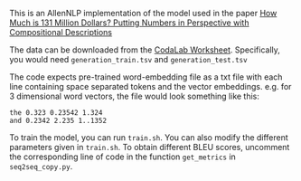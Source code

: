 This is an AllenNLP implementation of the model used in the paper [How Much is 131 Million Dollars? Putting Numbers in Perspective with Compositional Descriptions](https://www.aclweb.org/anthology/P16-1055)

The data can be downloaded from the [CodaLab Worksheet](https://worksheets.codalab.org/worksheets/0x243284b4d81d4590b46030cdd3b72633/). Specifically, you would need `generation_train.tsv` and `generation_test.tsv`

The code expects pre-trained word-embedding file as a txt file with each line containing space separated tokens and the vector embeddings. e.g. for 3 dimensional word vectors, the file would look something like this:

```
the 0.323 0.23542 1.324 
and 0.2342 2.235 1..1352
```

To train the model, you can run `train.sh`. You can also modify the different parameters given in `train.sh`. To obtain different BLEU scores, uncomment the corresponding line of code in the function `get_metrics` in `seq2seq_copy.py`. 
